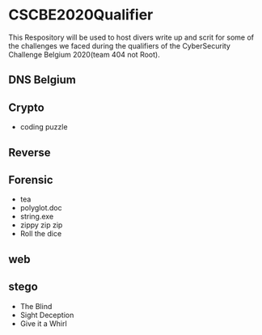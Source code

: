 # CSCBE2020Qualifier

This Respository will be used to host divers write up and scrit for some of the challenges we faced during the qualifiers of the CyberSecurity Challenge Belgium 2020(team 404 not Root).


## DNS Belgium

## Crypto
- coding puzzle
## Reverse

## Forensic
- tea
- polyglot.doc
- string.exe
- zippy zip zip
- Roll the dice

## web

## stego

- The Blind
- Sight Deception 
- Give it a Whirl

